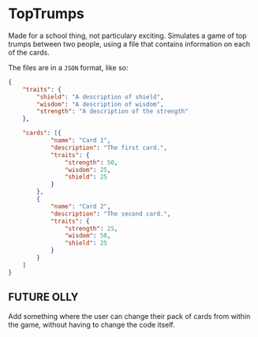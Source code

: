 # TopTrumps
Made for a school thing, not particulary exciting. Simulates a game of top trumps between two people, using a file that contains information on each of the cards.

The files are in a `JSON` format, like so:

```json
{
    "traits": {
        "shield": "A description of shield",
        "wisdom": "A description of wisdom",
        "strength": "A description of the strength"
    },

    "cards": [{
            "name": "Card 1",
            "description": "The first card.",
            "traits": {
                "strength": 50,
                "wisdom": 25,
                "shield": 25
            }
        },
        {
            "name": "Card 2",
            "description": "The second card.",
            "traits": {
                "strength": 25,
                "wisdom": 50,
                "shield": 25
            }
        }
    ]
}
```

## FUTURE OLLY
Add something where the user can change their pack of cards from within the game, without having to change the code itself.